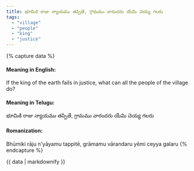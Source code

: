 ```yaml
---
title: భూమికి రాజు న్యాయము తప్పితే, గ్రామము వారందరు యేమి చెయ్య గలరు
tags:
  - "village"
  - "people"
  - "king"
  - "justice"
---
```


{% capture data %}
#### Meaning in English:
If the king of the earth fails in justice, what can all the people of the village do?

#### Meaning in Telugu:
భూమికి రాజు న్యాయము తప్పితే, గ్రామము వారందరు యేమి చెయ్య గలరు

#### Romanization:
Bhūmiki rāju n'yāyamu tappitē, grāmamu vārandaru yēmi ceyya galaru
{% endcapture %}

{{ data | markdownify }}

